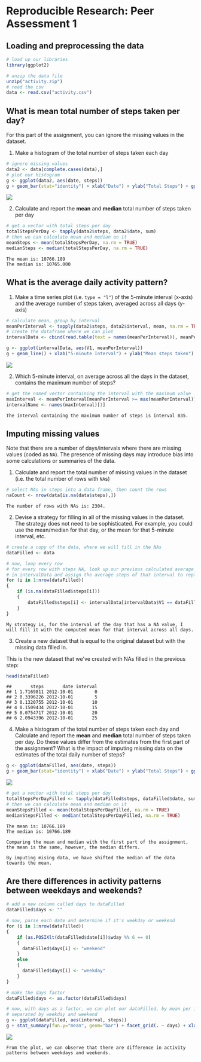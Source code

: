 # Reproducible Research: Peer Assessment 1


## Loading and preprocessing the data

```r
# load up our libraries
library(ggplot2)
```


```r
# unzip the data file
unzip("activity.zip")
# read the csv
data <- read.csv("activity.csv")
```

## What is mean total number of steps taken per day?

For this part of the assignment, you can ignore the missing values in
the dataset.

1. Make a histogram of the total number of steps taken each day


```r
# ignore missing values
data2 <- data[complete.cases(data),]
# plot our histogram
g <- ggplot(data2, aes(date, steps))
g + geom_bar(stat="identity") + xlab("Date") + ylab("Total Steps") + ggtitle("Total Steps by Date") + theme(axis.text.x=element_text(angle=90,hjust=1,vjust=0.5))
```

![](PA1_template_files/figure-html/unnamed-chunk-3-1.png) 

2. Calculate and report the **mean** and **median** total number of steps taken per day


```r
# get a vector with total steps per day
totalStepsPerDay <- tapply(data2$steps, data2$date, sum)
# then we can calculate mean and median on it
meanSteps <- mean(totalStepsPerDay, na.rm = TRUE)
medianSteps <- median(totalStepsPerDay, na.rm = TRUE)
```
~~~
The mean is: 10766.189     
The median is: 10765.000
~~~

## What is the average daily activity pattern?

1. Make a time series plot (i.e. `type = "l"`) of the 5-minute interval (x-axis) and the average number of steps taken, averaged across all days (y-axis)


```r
# calculate mean, group by interval
meanPerInterval <- tapply(data2$steps, data2$interval, mean, na.rm = TRUE)
# create the dataframe where we can plot
intervalData <- cbind(read.table(text = names(meanPerInterval)), meanPerInterval)

g <- ggplot(intervalData, aes(V1, meanPerInterval))
g + geom_line() + xlab("5-minute Interval") + ylab("Mean steps taken") + ggtitle("Mean Steps Taken per 5-minute Interval")
```

![](PA1_template_files/figure-html/unnamed-chunk-5-1.png) 

2. Which 5-minute interval, on average across all the days in the dataset, contains the maximum number of steps?


```r
# get the named vector containing the interval with the maximum value
maxInterval <- meanPerInterval[meanPerInterval >= max(meanPerInterval)]
intervalName <- names(maxInterval)[1]
```
~~~
The interval containing the maximum number of steps is interval 835.
~~~

## Imputing missing values
Note that there are a number of days/intervals where there are missing
values (coded as `NA`). The presence of missing days may introduce
bias into some calculations or summaries of the data.

1. Calculate and report the total number of missing values in the dataset (i.e. the total number of rows with `NA`s)


```r
# select NAs in steps into a data frame, then count the rows
naCount <- nrow(data[is.na(data$steps),])
```
~~~
The number of rows with NAs is: 2304.
~~~

2. Devise a strategy for filling in all of the missing values in the dataset. The strategy does not need to be sophisticated. For example, you could use the mean/median for that day, or the mean for that 5-minute interval, etc.


```r
# create a copy of the data, where we will fill in the NAs
dataFilled <- data

# now, loop every row
# for every row with steps NA, look up our previous calculated average interval steps
# in intervalData and assign the average steps of that interval to replace the NA value
for (i in 1:nrow(dataFilled))
{
    if (is.na(dataFilled$steps[i]))
    {
        dataFilled$steps[i] <- intervalData[intervalData$V1 == dataFilled$interval[i],]$meanPerInterval
    }
}
```
~~~
My strategy is, for the interval of the day that has a NA value, I will fill it with the computed mean for that interval across all days.
~~~

3. Create a new dataset that is equal to the original dataset but with the missing data filled in.

This is the new dataset that we've created with NAs filled in the previous step:

```r
head(dataFilled)
```

```
##       steps       date interval
## 1 1.7169811 2012-10-01        0
## 2 0.3396226 2012-10-01        5
## 3 0.1320755 2012-10-01       10
## 4 0.1509434 2012-10-01       15
## 5 0.0754717 2012-10-01       20
## 6 2.0943396 2012-10-01       25
```

4. Make a histogram of the total number of steps taken each day and Calculate and report the **mean** and **median** total number of steps taken per day. Do these values differ from the estimates from the first part of the assignment? What is the impact of imputing missing data on the estimates of the total daily number of steps?


```r
g <- ggplot(dataFilled, aes(date, steps))
g + geom_bar(stat="identity") + xlab("Date") + ylab("Total Steps") + ggtitle("Total Steps by Date") + theme(axis.text.x=element_text(angle=90,hjust=1,vjust=0.5))
```

![](PA1_template_files/figure-html/unnamed-chunk-10-1.png) 

```r
# get a vector with total steps per day
totalStepsPerDayFilled <- tapply(dataFilled$steps, dataFilled$date, sum)
# then we can calculate mean and median on it
meanStepsFilled <- mean(totalStepsPerDayFilled, na.rm = TRUE)
medianStepsFilled <- median(totalStepsPerDayFilled, na.rm = TRUE)
```
~~~
The mean is: 10766.189     
The median is: 10766.189

Comparing the mean and median with the first part of the assignment, the mean is the same, however, the median differs.

By imputing mising data, we have shifted the median of the data towards the mean.
~~~


## Are there differences in activity patterns between weekdays and weekends?


```r
# add a new column called days to dataFilled
dataFilled$days <- ""

# now, parse each date and determine if it's weekday or weekend
for (i in 1:nrow(dataFilled))
{
    if (as.POSIXlt(dataFilled$date[i])$wday %% 6 == 0)
    {
      dataFilled$days[i] <- "weekend"
    } 
    else
    {
      dataFilled$days[i] <- "weekday"
    }
}

# make the days factor
dataFilled$days <- as.factor(dataFilled$days)

# now, with days as a factor, we can plot our dataFilled, by mean per interval, 
# separated by weekday and weekend
g <- ggplot(dataFilled, aes(interval, steps))
g + stat_summary(fun.y="mean", geom="bar") + facet_grid(. ~ days) + xlab("5-minute interval") + ylab("mean steps") + ggtitle("Mean steps each 5-minute interval, Weekdays vs. Weekends")
```

![](PA1_template_files/figure-html/unnamed-chunk-11-1.png) 

~~~
From the plot, we can observe that there are difference in activity patterns between weekdays and weekends.
~~~
